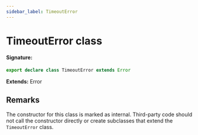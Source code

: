 ```yaml
---
sidebar_label: TimeoutError
---
```


# TimeoutError class

#### Signature:

```typescript
export declare class TimeoutError extends Error
```

**Extends:** Error

## Remarks

The constructor for this class is marked as internal. Third-party code should not call the constructor directly or create subclasses that extend the `TimeoutError` class.
